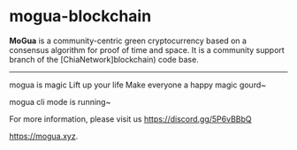 # mogua-blockchain

**MoGua** is a community-centric green cryptocurrency based on a consensus algorithm for proof of time and space. It is a community support branch of the [ChiaNetwork]blockchain) code base.

***************
mogua is magic
Lift up your life
Make everyone a happy magic gourd~

mogua cli mode is running~

For more information, please visit us
https://discord.gg/5P6vBBbQ

https://mogua.xyz.